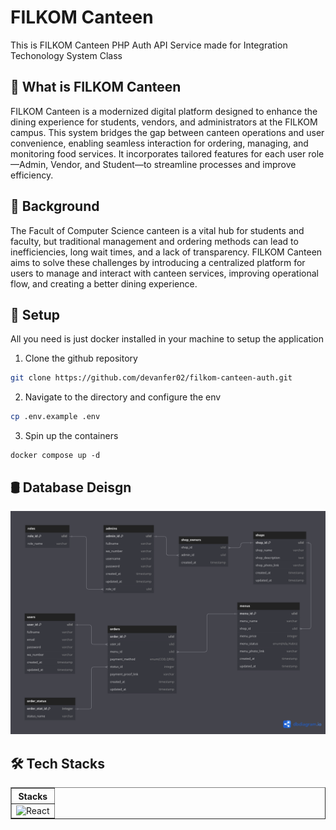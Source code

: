 # FILKOM Canteen 

This is FILKOM Canteen PHP Auth API Service made for Integration Techonology System Class

## 🔎 What is FILKOM Canteen 

FILKOM Canteen is a modernized digital platform designed to enhance the dining experience for students, vendors, and administrators at the FILKOM campus. This system bridges the gap between canteen operations and user convenience, enabling seamless interaction for ordering, managing, and monitoring food services. It incorporates tailored features for each user role—Admin, Vendor, and Student—to streamline processes and improve efficiency.

## 🔎 Background 
The Facult of Computer Science canteen is a vital hub for students and faculty, but traditional management and ordering methods can lead to inefficiencies, long wait times, and a lack of transparency. FILKOM Canteen aims to solve these challenges by introducing a centralized platform for users to manage and interact with canteen services, improving operational flow, and creating a better dining experience.

## 🔎 Setup 

All you need is just docker installed in your machine to setup the application

1. Clone the github repository

```zsh
git clone https://github.com/devanfer02/filkom-canteen-auth.git
```

2. Navigate to the directory and configure the env

```zsh
cp .env.example .env
```

3. Spin up the containers

```
docker compose up -d
```

## 🛢 Database Deisgn

![img](./public/filkom-canteen(1).png)

## 🛠️ Tech Stacks

<table border="1">
  <thead>
    <tr>
      <th align="center">Stacks</th>
    </tr>
  </thead>
  <tbody>
    <tr>
      <td><img src="https://skillicons.dev/icons?i=golang,php,postgresql,nginx" alt="React" /></td>
    </tr>
  </tbody>
</table>
